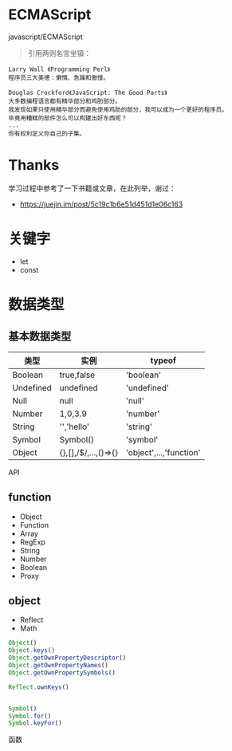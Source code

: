 # ECMAScript

javascript/ECMAScript
>引用两则名言坐镇：

```
Larry Wall 《Programming Perl》
程序员三大美德：懒惰、急躁和傲慢。

Douglas Crockford《JavaScript: The Good Parts》
大多数编程语言都有精华部分和鸡肋部分。
我发现如果只使用精华部分而避免使用鸡肋的部分，我可以成为一个更好的程序员。
毕竟用糟糕的部件怎么可以构建出好东西呢？
... 
你有权利定义你自己的子集。  
```


# Thanks

学习过程中参考了一下书籍或文章，在此列举，谢过：

* https://juejin.im/post/5c19c1b6e51d451d1e06c163

# 关键字
* let 
* const


# 数据类型

## 基本数据类型 

类型 | 实例 | typeof
-----|-----|------
Boolean | true,false | 'boolean'
Undefined | undefined | 'undefined'
Null | null | 'null'
Number | 1,0,3.9 | 'number'
String | '','hello' | 'string'
Symbol | Symbol() | 'symbol'
Object | {},[],/\$/,...,()=>{} | 'object',...,'function'


API


## function
 * Object
 * Function
 * Array
 * RegExp
 * String
 * Number
 * Boolean
 * Proxy
 
## object
 * Reflect
 * Math


```javascript
Object()
Object.keys()
Object.getOwnPropertyDescriptor()
Object.getOwnPropertyNames()
Object.getOwnPropertySymbols()

Reflect.ownKeys()


Symbol()
Symbol.for()
Symbol.keyFor()

```



函数






